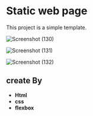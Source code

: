 # Static web page

This project is a simple template.

![Screenshot (130)](https://github.com/user-attachments/assets/fe8aa955-ec81-4d67-9dcb-bb148d27c7f4)


![Screenshot (131)](https://github.com/user-attachments/assets/906310f0-245a-43fc-9719-bf48ddacf12e)


![Screenshot (132)](https://github.com/user-attachments/assets/bc1ccc8a-c6a7-4314-ba83-28a09e80f5b1)



## create By
- **Html**
- **css**
- **flexbox**
